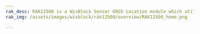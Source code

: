 ```yaml
---
rak_desc: RAK12500 is a WisBlock Sensor GNSS Location module which utilizes several GNSS satellites to proved precise location coordinates within seconds.
rak_img: /assets/images/wisblock/rak12500/overview/RAK12500_home.png

---
```


<rk-redirect to="/Product-Categories/WisBlock/RAK12500/Overview/" />